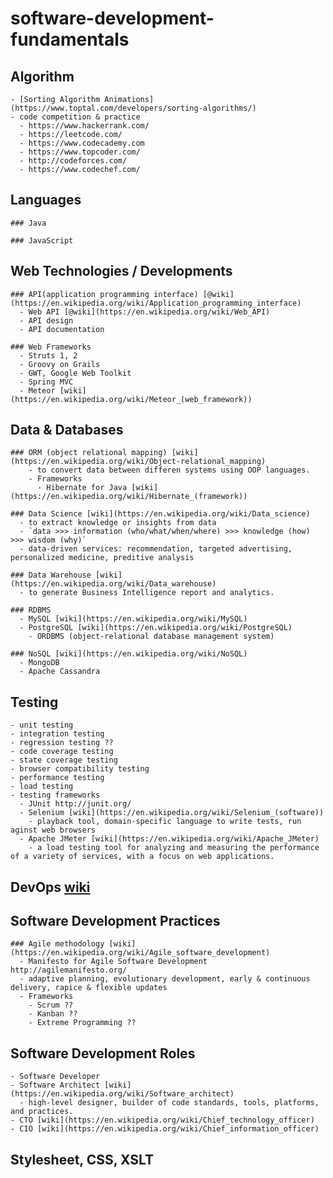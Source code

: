 # software-development-fundamentals


  ## Algorithm
    - [Sorting Algorithm Animations](https://www.toptal.com/developers/sorting-algorithms/)
    - code competition & practice 
      - https://www.hackerrank.com/
      - https://leetcode.com/
      - https://www.codecademy.com
      - https://www.topcoder.com/
      - http://codeforces.com/
      - https://www.codechef.com/

  ## Languages

    ### Java

    ### JavaScript

  ## Web Technologies / Developments

    ### API(application programming interface) [@wiki](https://en.wikipedia.org/wiki/Application_programming_interface)
      - Web API [@wiki](https://en.wikipedia.org/wiki/Web_API)
      - API design
      - API documentation

    ### Web Frameworks
      - Struts 1, 2 
      - Groovy on Grails
      - GWT, Google Web Toolkit
      - Spring MVC
      - Meteor [wiki](https://en.wikipedia.org/wiki/Meteor_(web_framework))


  ## Data & Databases

    ### ORM (object relational mapping) [wiki](https://en.wikipedia.org/wiki/Object-relational_mapping)
        - to convert data between differen systems using OOP languages. 
        - Frameworks
          - Hibernate for Java [wiki](https://en.wikipedia.org/wiki/Hibernate_(framework))

    ### Data Science [wiki](https://en.wikipedia.org/wiki/Data_science)
      - to extract knowledge or insights from data
      - `data >>> information (who/what/when/where) >>> knowledge (how) >>> wisdom (why)`
      - data-driven services: recommendation, targeted advertising, personalized medicine, preditive analysis
      
    ### Data Warehouse [wiki](https://en.wikipedia.org/wiki/Data_warehouse)
      - to generate Business Intelligence report and analytics.
    
    ### RDBMS
      - MySQL [wiki](https://en.wikipedia.org/wiki/MySQL)
      - PostgreSQL [wiki](https://en.wikipedia.org/wiki/PostgreSQL)
        - ORDBMS (object-relational database management system)

    ### NoSQL [wiki](https://en.wikipedia.org/wiki/NoSQL)
      - MongoDB
      - Apache Cassandra 

          

  ## Testing
    - unit testing
    - integration testing
    - regression testing ??
    - code coverage testing
    - state coverage testing
    - browser compatibility testing
    - performance testing
    - load testing
    - testing frameworks 
      - JUnit http://junit.org/
      - Selenium [wiki](https://en.wikipedia.org/wiki/Selenium_(software))
        - playback tool, domain-specific language to write tests, run aginst web browsers
      - Apache JMeter [wiki](https://en.wikipedia.org/wiki/Apache_JMeter)
        - a load testing tool for analyzing and measuring the performance of a variety of services, with a focus on web applications.

  ## DevOps [wiki](https://en.wikipedia.org/wiki/DevOps)

  ## Software Development Practices 
    ### Agile methodology [wiki](https://en.wikipedia.org/wiki/Agile_software_development)
      - Manifesto for Agile Software Development http://agilemanifesto.org/
      - adaptive planning, evolutionary development, early & continuous delivery, rapice & flexible updates
      - Frameworks
        - Scrum ??
        - Kanban ??
        - Extreme Programming ??

  ## Software Development Roles
    - Software Developer 
    - Software Architect [wiki](https://en.wikipedia.org/wiki/Software_architect)
      - high-level designer, builder of code standards, tools, platforms, and practices. 
    - CTO [wiki](https://en.wikipedia.org/wiki/Chief_technology_officer)
    - CIO [wiki](https://en.wikipedia.org/wiki/Chief_information_officer)

  ## Stylesheet, CSS, XSLT
